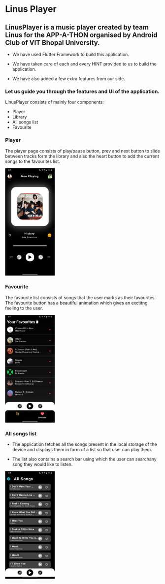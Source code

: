 # Linus Player

## LinusPlayer is a music player created by team Linus for the APP-A-THON organised by Android Club of VIT Bhopal University.

* We have used Flutter Framework to build this application.

* We have taken care of each and every HINT provided to us to build the application.

* We have also added a few extra features from our side.

### Let us guide you through the features and UI of the application.

LinusPlayer consists of mainly four components:

* Player 
* Library
* All songs list
* Favourite

### Player

The player page consists of play/pause button, prev and next button to slide between 
tracks form the library and also the heart button to add the  current songs to the 
favourites list.

<img src="https://github.com/asmitranjansinha/Linus/blob/main/source/images/player.png?raw=true" width="32%">

### Favourite

The favourite list consists of songs that the user marks as their favourites. 
The favourite button has a beautiful animation which gives an exctitng feeling to the user.

<img src="https://github.com/asmitranjansinha/Linus/blob/main/source/images/favourites.png?raw=true" width="32%">

### All songs list

* The application fetches all the songs present in the local storage of the device and displays them in form of a list so that user can play them.

* The list also contains a search bar using which the user can searchany song they would like to listen.

<img src="https://github.com/asmitranjansinha/Linus/blob/main/source/images/library.png?raw=true" width="32%">


